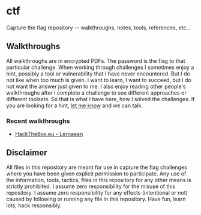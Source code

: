 # ctf
Capture the flag repository -- walkthroughs, notes, tools, references, etc...

## Walkthroughs
All walkthroughs are in encrypted PDFs.  The password is the flag to that particular challenge.  When working through challenges I sometimes enjoy a hint, possibly a tool or vulnerability that I have never encountered.  But I do not like when too much is given.  I want to learn, I want to succeed, but I do not want the answer just given to me.  I also enjoy reading other people's walkthroughs after I complete a challenge to see different approaches or different toolsets.  So that is what I have here, how I solved the challenges.  If you are looking for a hint, [let me know](https://www.twitter.com/pwlk) and we can talk.

### Recent walkthroughs
- [HackTheBox.eu - Lernaean](hackthebox/web/Lernaean.pdf)

## Disclaimer
All files in this repository are meant for use in capture the flag challenges where you have been given explicit permission to participate.  Any use of the information, tools, tactics, files in this repository for any other means is strictly prohibited.  I assume zero responsibility for the misuse of this repository.  I assume zero responsibility for any effects (intentional or not) caused by following or running any file in this repository.  Have fun, learn lots, hack responsibly.